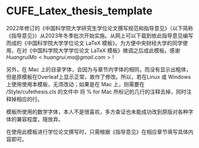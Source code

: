 # CUFE_Latex_thesis_template

2022年修订的《中国科学院大学研究生学位论文撰写规范和指导意见》（以下简称《指导意见》）从2023年冬季批次开始实施。从网上可以下载到依此指导意见编写而成的《中国科学院大学学位论文 LaTeX 模板》。为方便中央财经大学的同学使用，在对《中国科学院大学学位论文 LaTeX 模板》微调之后成此模板。感谢 $Huangrui Mo <huangrui.mo@gmail.com> !$

另外，在 Mac 上的目录字体，会因为与章节内字体的相同，而没有显示出粗体，但是原模板在Overleaf上显示正常，故作了修改。所以，若在Linux 或 Windows上使用使用本模板，无须改动；如果是在 Mac 上，则需要在 /Style/cufethesis.cls  的文件中 将 \% for Mac 所标记的几行的注释去掉，同时注释掉相应的行。

模板所使用的数学字体，本人不是很喜欢，多方查证也未能成功改到原版对各种字体的兼容程度，隧放弃。

在使用此模板进行学位论文撰写时，只需根据《指导意见》在相应章节填写具体内容即可。
